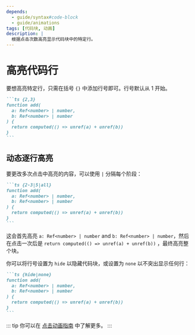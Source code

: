 ```yaml
---
depends:
  - guide/syntax#code-block
  - guide/animations
tags: [代码块, 动画]
description: |
  根据点击次数高亮显示代码块中的特定行。
---
```


# 高亮代码行

要想高亮特定行，只需在括号 `{}` 中添加行号即可。行号默认从 1 开始。

````md
```ts {2,3}
function add(
  a: Ref<number> | number,
  b: Ref<number> | number
) {
  return computed(() => unref(a) + unref(b))
}
```
````

## 动态逐行高亮

要更改多次点击中高亮的内容，可以使用 `|` 分隔每个阶段：

````md
```ts {2-3|5|all}
function add(
  a: Ref<number> | number,
  b: Ref<number> | number
) {
  return computed(() => unref(a) + unref(b))
}
```
````

这会首先高亮 `a: Ref<number> | number` and `b: Ref<number> | number`，然后在点击一次后是 `return computed(() => unref(a) + unref(b))` ，最终高亮整个块。

你可以将行号设置为 `hide` 以隐藏代码块，或设置为 `none` 以不突出显示任何行：

````md
```ts {hide|none}
function add(
  a: Ref<number> | number,
  b: Ref<number> | number
) {
  return computed(() => unref(a) + unref(b))
}
```
````

::: tip
你可以在 [点击动画指南](/guide/animations#positioning) 中了解更多。
:::
